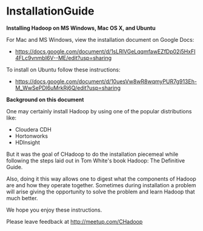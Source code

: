 # InstallationGuide
<b>Installing Hadoop on MS Windows, Mac OS X, and Ubuntu</b>

For Mac and MS Windows, view the installation document on Google Docs:
- https://docs.google.com/document/d/1sLRlVGeLqqmfawEZfDp02j5HxFI4FLc9vnmbI6V--ME/edit?usp=sharing

To install on Ubuntu follow these instructions:
- https://docs.google.com/document/d/10uesVw8wR8wqmyPUR7g913Eh-M_WwSePDl6uMrkRj6Q/edit?usp=sharing

<b>Background on this document</b>

One may certainly install Hadoop by using one of the popular distributions like:
- Cloudera CDH
- Hortonworks
- HDInsight

But it was the goal of CHadoop to do the installation piecemeal while following the steps laid out in Tom White's book Hadoop: The Definitive Guide.

Also, doing it this way allows one to digest what the components of Hadoop are and how they operate together. Sometimes during installation a problem will arise giving the opportunity to solve the problem and learn Hadoop that much better.

We hope you enjoy these instructions.

Please leave feedback at http://meetup.com/CHadoop
